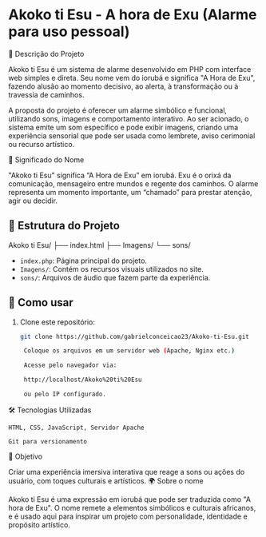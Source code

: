 # Akoko ti Esu - A hora de Exu (Alarme para uso pessoal)

🧠 Descrição do Projeto

Akoko ti Esu é um sistema de alarme desenvolvido em PHP com interface web simples e direta. Seu nome vem do iorubá e significa "A Hora de Exu", fazendo alusão ao momento decisivo, ao alerta, à transformação ou à travessia de caminhos.

A proposta do projeto é oferecer um alarme simbólico e funcional, utilizando sons, imagens e comportamento interativo. Ao ser acionado, o sistema emite um som específico e pode exibir imagens, criando uma experiência sensorial que pode ser usada como lembrete, aviso cerimonial ou recurso artístico.

🧠 Significado do Nome

"Akoko ti Esu" significa “A Hora de Exu” em iorubá.
Exu é o orixá da comunicação, mensageiro entre mundos e regente dos caminhos. O alarme representa um momento importante, um “chamado” para prestar atenção, agir ou decidir.


## 📁 Estrutura do Projeto

Akoko ti Esu/
├── index.html
├── Imagens/
└── sons/


- `index.php`: Página principal do projeto.
- `Imagens/`: Contém os recursos visuais utilizados no site.
- `sons/`: Arquivos de áudio que fazem parte da experiência.

## 🚀 Como usar

1. Clone este repositório:
   ```bash
   git clone https://github.com/gabrielconceicao23/Akoko-ti-Esu.git

    Coloque os arquivos em um servidor web (Apache, Nginx etc.)

    Acesse pelo navegador via:

    http://localhost/Akoko%20ti%20Esu

    ou pelo IP configurado.

🛠 Tecnologias Utilizadas

    HTML, CSS, JavaScript, Servidor Apache

    Git para versionamento

📌 Objetivo

Criar uma experiência imersiva interativa que reage a sons ou ações do usuário, com toques culturais e artísticos.
🌍 Sobre o nome

Akoko ti Esu é uma expressão em iorubá que pode ser traduzida como "A hora de Exu". O nome remete a elementos simbólicos e culturais africanos, e é usado aqui para inspirar um projeto com personalidade, identidade e propósito artístico.
